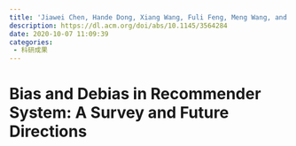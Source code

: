 ```yaml
---
title: 'Jiawei Chen, Hande Dong, Xiang Wang, Fuli Feng, Meng Wang, and Xiangnan He. 2023. Bias and Debias in Recommender System: A Survey and Future Directions. ACM Trans. Inf. Syst. 41, 3, Article 67 (July 2023), 39 pages.'
description: https://dl.acm.org/doi/abs/10.1145/3564284
date: 2020-10-07 11:09:39
categories:
 - 科研成果
---
```

# Bias and Debias in Recommender System: A Survey and Future Directions